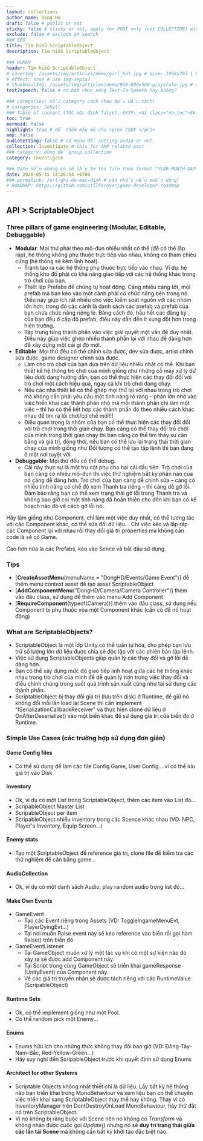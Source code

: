 ```yaml
---
layout: collections
author_name: Dong Ho
draft: false # public or not
sticky: false # sticky or not, apply for POST only (not COLLECTION) with including thumbnailImg
exclude: false # exclude on search
### SEO
title: Tìm hiểu ScriptableObject
description: Tìm hiểu ScriptableObject

### HUMAN
header: Tìm hiểu ScriptableObject
# coverImg: /assets/img/articles/demo/girl_hat.jpg # size: 1068x703 | 900x500 | 600x400
# effect: true # use img-sepia?
# thumbnailImg: /assets/img/articles/demo/940-900x500-grayscale.jpg # size: 900x500 | 600x400
text2speech: false # có bật chức năng Text-To-Speech hay không?

### categories: mỗi category cách nhau bởi dấu cách!
# categories: Jekyll
### Table of content (TOC mặc định false), SKIP: <h1 class="no_toc">Skip toc</h1> hoặc <div class="no_toc_section">
toc: true
mermaid: false
highlight: true # để thêm màu mè cho <pre> CODE </pre>
amp: false
audioSetting: false # có menu để setting audio or not
collection: Investigate # this for AMP related post
### category: dùng để group collection
category: Investigate

### Date nếu không có sẽ lấy từ tên file theo format "YEAR-MONTH-DAY-title.md"
date: 2020-05-15 14:26:14 +0700
### permalink: /url-ghi-de-mac-dinh # cân nhắc nếu muốn dùng!
# ROADMAP: https://github.com/utilForever/game-developer-roadmap
---
```


## API > ScriptableObject

### Three pillars of game engineering (Modular, Editable, Debuggable)
- **Modular**: Mọi thứ phải theo mô-đun nhiều nhất có thể (để có thể lắp ráp), hệ thống không phụ thuộc trực tiếp vào nhau, không có tham chiếu cứng (hệ thống sẽ kém linh hoạt).
    - Tránh tạo ra các hệ thống phụ thuộc trực tiếp vào nhau. Ví dụ: hệ thống kho đồ phải có khả năng giao tiếp với các hệ thống khác trong trò chơi của bạn.
    - Thiết lập Prefabs để chúng tự hoạt động. Càng nhiều càng tốt, mọi prefab mà bạn kéo vào một cảnh phải có chức năng bên trong nó. Điều này giúp ích rất nhiều cho việc kiểm soát nguồn với các nhóm lớn hơn, trong đó các cảnh là danh sách các prefab và prefab của bạn chứa chức năng riêng lẻ. Bằng cách đó, hầu hết các đăng ký của bạn đều ở cấp độ prefab, điều này dẫn đến ít xung đột hơn trong hiện trường.
    - Tập trung từng thành phần vào việc giải quyết một vấn đề duy nhất. Điều này giúp việc ghép nhiều thành phần lại với nhau dễ dàng hơn để xây dựng một cái gì đó mới.
- **Editable**: Mọi thứ đều có thể chỉnh sửa được, dev sửa được, artist chỉnh sửa được, game designer chỉnh sửa được.
    - Làm cho trò chơi của bạn dựa trên dữ liệu nhiều nhất có thể. Khi bạn thiết kế hệ thống trò chơi của mình giống như những cỗ máy xử lý dữ liệu dưới dạng hướng dẫn, bạn có thể thực hiện các thay đổi đối với trò chơi một cách hiệu quả, ngay cả khi trò chơi đang chạy.
    - Nếu các nhà thiết kế có thể ghép mọi thứ lại với nhau trong trò chơi mà không cần phải yêu cầu một tính năng rõ ràng – phần lớn nhờ vào việc triển khai các thành phần nhỏ mà mỗi thành phần chỉ làm một việc – thì họ có thể kết hợp các thành phần đó theo nhiều cách khác nhau để tìm ra lối chơi/cơ chế mới!!!
    - Điều quan trọng là nhóm của bạn có thể thực hiện các thay đổi đối với trò chơi trong thời gian chạy. Bạn càng có thể thay đổi trò chơi của mình trong thời gian chạy thì bạn càng có thể tìm thấy sự cân bằng và giá trị, đồng thời, nếu bạn có thể lưu lại trạng thái thời gian chạy của mình giống như Đối tượng có thể tạo tập lệnh thì bạn đang ở một nơi tuyệt vời.
- **Debuggable**: Mọi thứ đều có thể debug.
    - Cái này thực sự là một trụ cột phụ cho hai cái đầu tiên. Trò chơi của bạn càng có nhiều mô-đun thì việc thử nghiệm bất kỳ phần nào của nó càng dễ dàng hơn. Trò chơi của bạn càng dễ chỉnh sửa – càng có nhiều tính năng có chế độ xem Thanh tra riêng – thì càng dễ gỡ lỗi. Đảm bảo rằng bạn có thể xem trạng thái gỡ lỗi trong Thanh tra và không bao giờ coi một tính năng đã hoàn thiện cho đến khi bạn có kế hoạch nào đó về cách gỡ lỗi nó.

Hãy làm giống như Component, chỉ làm một việc duy nhất, có thể tương tác với các Component khác, có thể sửa đổi dữ liệu... Chỉ việc kéo và lắp ráp các Component lại với nhau rồi thay đổi giá trị properties mà không cần code là sẽ có Game.

Cao hơn nữa là các Prefabs, kéo vào Sence và bắt đầu sử dụng.

### Tips
- [**CreateAssetMenu**(menuName = "DongHD/Events/Game Event")] để thêm menu context asset để tạo asset ScriptableObject
- [**AddComponentMenu**("DongHD/Camera/Camera Controller")] thêm vào đầu class, sử dụng để thêm vào menu Add Component
- [**RequireComponent**(typeof(Camera))] thêm vào đầu class, sử dụng nếu Component bị phụ thuộc vòa một Component khác (cần có để nó hoạt động)

### What are ScriptableObjects?
- ScriptableObject là một lớp Unity có thể tuần tự hóa, cho phép bạn lưu trữ số lượng lớn dữ liệu được chia sẻ độc lập với các phiên bản tập lệnh.
- Việc sử dụng ScriptableObjects giúp quản lý các thay đổi và gỡ lỗi dễ dàng hơn.
- Bạn có thể xây dựng mức độ giao tiếp linh hoạt giữa các hệ thống khác nhau trong trò chơi của mình để dễ quản lý hơn trong việc thay đổi và điều chỉnh chúng trong suốt quá trình sản xuất cũng như tái sử dụng các thành phần.
- ScriptableObject bị thay đổi giá trị (lưu trên disk) ở Runtime, để giữ nó không đổi mỗi lần load lại Scene thì cần implement "ISerializationCallbackReceiver" và thực hiện clone dữ liệu ở OnAfterDeserialize() vào một biến khác để sử dụng giá trị của biến đó ở Runtime.

### Simple Use Cases (các trường hợp sử dụng đơn giản)

#### Game Config files
- Có thể sử dụng để làm các file Config Game, User Config... vì có thể lưu giá trị vào Disk

#### Inventory
- Ok, ví dụ có một List<Items> trong ScriptableObject, thêm các item vào List đó...
- ScripableObject Master List
- ScripableObject per item
- ScripableObject nhiều inventory trong các Scence khác nhau (VD: NPC, Player's Inventory, Equip Screen...)

#### Enemy stats
- Tạo một ScriptableObject để reference giá trị, clone file để kiểm tra các thử nghiệm để cân bằng game...

#### AudioCollection
- Ok, ví dụ có một danh sách Audio, play random audio trong list đó...

#### Make Own Events
- GameEvent
    - Tạo các Event riêng trong Assets (VD: ToggleIngameMenuEvt, PlayerDyingEvt...)
    - Tại nơi muốn Raise event này sẽ kéo reference vào biến rồi gọi hàm Raise() trên biến đó
- GameEventListener
    - Tại GameObject muốn xử lý một tác vụ khi có một sự kiện nào đó xảy ra sẽ được add Component này.
    - Tại Script trong cùng GameObject sẽ triển khai gameResponse (UnityEvent) của Component này.
    - Về các giá trị truyền nhận sẽ được tách riêng với các RuntimeValue (ScripableObject)

#### Runtime Sets
- Ok, có thể implement giống như một Pool.
- Có thể random pick một Enemy...

#### Enums
- Enums hữu ích cho những thức không thay đổi bao giờ (VD: Đông-Tây-Nam-Bắc, Red-Yellow-Green...)
- Hãy suy nghĩ đến ScripableObject trước khi quyết định sử dụng Enums

#### Architect for other Systems
- Scriptable Objects không nhất thiết chỉ là dữ liệu. Lấy bất kỳ hệ thống nào bạn triển khai trong MonoBehaviour và xem liệu bạn có thể chuyển việc triển khai sang ScriptableObject thay thế hay không. Thay vì có InventoryManager trên DontDestroyOnLoad MonoBehaviour, hãy thử đặt nó trên ScriptableObject.
- Vì nó không bị ràng buộc với Scene nên nó không có *Transform* và không nhận được cuộc gọi *Update()* nhưng nó sẽ **duy trì trạng thái giữa các lần tải Scene** mà không cần bất kỳ khởi tạo đặc biệt nào.


